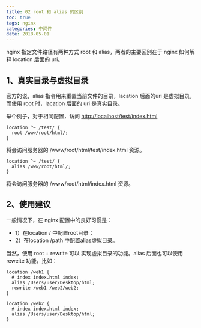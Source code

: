 ```yaml
---
title: 02 root 和 alias 的区别
toc: true
tags: nginx
categories: 中间件
date: 2018-05-01
---
```


nginx 指定文件路径有两种方式 root 和 alias，两者的主要区别在于 nginx 如何解释 location 后面的 uri。

## 1、真实目录与虚拟目录

官方的说，alias 指令用来重置当前文件的目录，lacation 后面的uri 是虚拟目录，而使用 root 时，lacation 后面的 uri 是真实目录。

举个例子，对于相同配置，访问 [http://localhost/test/index.html](http://localhost/test/index.html)

```nginx
location ^~ /test/ {
  root /www/root/html/;
}
```

将会访问服务器的 /www/root/html/test/index.html 资源。

```nginx
location ^~ /test/ {
  alias /www/root/html/;
}
```

将会访问服务器的 /www/root/html/index.html 资源。

## 2、使用建议

一般情况下，在 nginx 配置中的良好习惯是：

- 1）在location / 中配置root目录；
- 2）在location /path 中配置alias虚拟目录。

当然，使用 root + rewrite 可以 实现虚拟目录的功能。alias 后面也可以使用 reweite 功能，比如：

```nginx
location /web1 {
  # index index.html index;
  alias /Users/user/Desktop/html;
  rewrite /web1 /web2/web2;
}

location /web2 {
  # index index.html index;
  alias /Users/user/Desktop/html;
}
```
